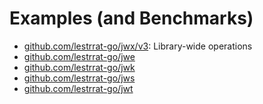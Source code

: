 # Examples (and Benchmarks)

* [github.com/lestrrat-go/jwx/v3](./jwx_example_test.go): Library-wide operations
* [github.com/lestrrat-go/jwe](./jwe_example_test.go)
* [github.com/lestrrat-go/jwk](./jwk_example_test.go)
* [github.com/lestrrat-go/jws](./jws_example_test.go)
* [github.com/lestrrat-go/jwt](./jwt_example_test.go)
